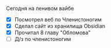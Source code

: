 Сегодня на ленивом вайбе
- [x] Посмотрел веб по Членистоногим
- [x] Сделал сайт из хранилища Obsidian
- [x] Прочитал 8 главу "Обломова"
- [ ] Д/з по членистоногим